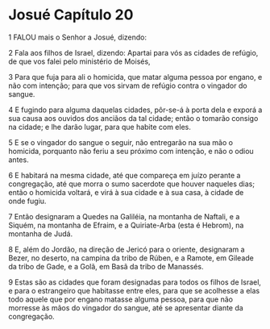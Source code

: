# Josué Capítulo 20

1	FALOU mais o Senhor a Josué, dizendo:

2	Fala aos filhos de Israel, dizendo: Apartai para vós as cidades de refúgio, de que vos falei pelo ministério de Moisés,

3	Para que fuja para ali o homicida, que matar alguma pessoa por engano, e não com intenção; para que vos sirvam de refúgio contra o vingador do sangue.

4	E fugindo para alguma daquelas cidades, pôr-se-á à porta dela e exporá a sua causa aos ouvidos dos anciãos da tal cidade; então o tomarão consigo na cidade; e lhe darão lugar, para que habite com eles.

5	E se o vingador do sangue o seguir, não entregarão na sua mão o homicida, porquanto não feriu a seu próximo com intenção, e não o odiou antes.

6	E habitará na mesma cidade, até que compareça em juízo perante a congregação, até que morra o sumo sacerdote que houver naqueles dias; então o homicida voltará, e virá à sua cidade e à sua casa, à cidade de onde fugiu.

7	Então designaram a Quedes na Galiléia, na montanha de Naftali, e a Siquém, na montanha de Efraim, e a Quiriate-Arba (esta é Hebrom), na montanha de Judá.

8	E, além do Jordão, na direção de Jericó para o oriente, designaram a Bezer, no deserto, na campina da tribo de Rúben, e a Ramote, em Gileade da tribo de Gade, e a Golã, em Basã da tribo de Manassés.

9	Estas são as cidades que foram designadas para todos os filhos de Israel, e para o estrangeiro que habitasse entre eles, para que se acolhesse a elas todo aquele que por engano matasse alguma pessoa, para que não morresse às mãos do vingador do sangue, até se apresentar diante da congregação.


